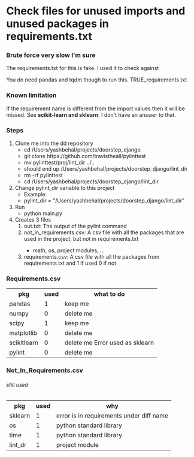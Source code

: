 <h1>Check files for unused imports and unused packages in requirements.txt</h1>
<h3>Brute force very slow I'm sure</h3>
<div>
    <p>The requirements.txt for this is fake. I used it to check against</p>
    <p>You do need pandas and tqdm though to run this. TRUE_requirements.txt</p>
</div>
<h3>Known limitation</h3>
<p>If the requirement name is different from the import values then it will be missed. See <b>scikit-learn and sklearn</b>. I don't have an answer to that.</p>
<h3>Steps</h3>
<ol>
    <li>Clone me into the dd repository
        <ul>
            <li>cd /Users/yashbehal/projects/doorstep_django</li>
            <li>git clone https://github.com/travistheall/pylinttest</li>
            <li>mv pylinttest/proj/lint_dir  ../..</li>
            <li>should end up /Users/yashbehal/projects/doorstep_django/lint_dir</li>
            <li>rm -rf pylinttest</li>
            <li>cd /Users/yashbehal/projects/doorstep_django/lint_dir</li>
        </ul>
    </li>
    <li>
        Change pylint_dir variable to this project
        <ul>
            <li>Example:</li>
            <li>pylint_dir = "/Users/yashbehal/projects/doorstep_django/lint_dir"</li>
        </ul>
    </li>
    <li>
        Run
        <ul>
            <li>python main.py</li>
        </ul>
    </li>
    <li>
    Creates 3 files
        <ol>
            <li>out.txt: The output of the pylint command</li>
            <li>not_in_requirements.csv: A csv file with all the packages that are used in the project, but not in requirements.txt</li>
            <ul>
                <li>math, os, project modules, ...</li>
            </ul>
            <li>requirements.csv: A csv file with all the packages from requirements.txt and 1 if used 0 if not</li>
        </ol>
    </li>
</ol>
<h3>Requirements.csv</h3>
<table>
    <tr>
        <th>pkg</th>
        <th>used</th>
        <th>what to do</th>
    </tr>
    <tr>
        <td>pandas</td>
        <td>1</td>
        <td>keep me</td>
    </tr>
    <tr>
        <td>numpy</td>
        <td>0</td>
        <td>delete me</td>
    </tr>
    <tr>
        <td>scipy</td>
        <td>1</td>
        <td>keep me</td>
    </tr>
    <tr>
        <td>matplotlib</td>
        <td>0</td>
        <td>delete me</td>
    </tr>
    <tr>
        <td>scikitlearn</td>
        <td>0</td>
        <td>delete me Error used as sklearn</td>
    </tr>
    <tr>
        <td>pylint</td>
        <td>0</td>
        <td>delete me</td>
    </tr>
</table>

<h3>Not_In_Requirements.csv</h3>
<h6>still used</h6>
<table>
    <tr>
        <th>pkg</th>
        <th>used</th>
        <th>why</th>
    </tr>
    <tr>
        <td>sklearn</td>
        <td>1</td>
        <td>error is in requirements under diff name</td></tr>
    <tr>
        <td>os</td>
        <td>1</td>
        <td>python standard library</td>
    </tr>
    <tr>
        <td>time</td>
        <td>1</td>
        <td>python standard library</td>
    </tr>
    <tr>
        <td>lint_dr</td>
        <td>1</td>
        <td>project module</td>
    </tr>
</table>
